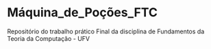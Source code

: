 # Máquina_de_Poções_FTC
Repositório do trabalho prático Final da disciplina de Fundamentos da Teoria da Computação - UFV
